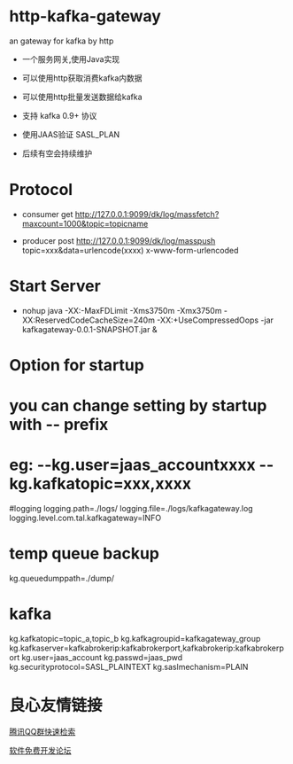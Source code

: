 # http-kafka-gateway
an gateway for kafka by http

 * 一个服务网关,使用Java实现
 * 可以使用http获取消费kafka内数据
 * 可以使用http批量发送数据给kafka
 * 支持 kafka 0.9+ 协议
 * 使用JAAS验证 SASL\_PLAN

 * 后续有空会持续维护

# Protocol

 * consumer get http://127.0.0.1:9099/dk/log/massfetch?maxcount=1000&topic=topicname


 * producer post http://127.0.0.1:9099/dk/log/masspush topic=xxx&data=urlencode(xxxx) x-www-form-urlencoded
 
 
 
 # Start Server
 * nohup java -XX:-MaxFDLimit -Xms3750m -Xmx3750m -XX:ReservedCodeCacheSize=240m -XX:+UseCompressedOops -jar kafkagateway-0.0.1-SNAPSHOT.jar &
 
 
 # Option for startup
 
 
# you can change setting by startup with -- prefix
# eg: --kg.user=jaas_accountxxxx --kg.kafkatopic=xxx,xxxx
#logging
logging.path=./logs/
logging.file=./logs/kafkagateway.log
logging.level.com.tal.kafkagateway=INFO 

# temp queue backup
kg.queuedumppath=./dump/ 

# kafka
kg.kafkatopic=topic_a,topic_b
kg.kafkagroupid=kafkagateway_group
kg.kafkaserver=kafkabrokerip:kafkabrokerport,kafkabrokerip:kafkabrokerport
kg.user=jaas_account
kg.passwd=jaas_pwd 
kg.securityprotocol=SASL_PLAINTEXT
kg.saslmechanism=PLAIN
 
 

 # 良心友情链接

[腾讯QQ群快速检索](http://u.720life.cn/s/8cf73f7c)

[软件免费开发论坛](http://u.720life.cn/s/bbb01dc0)